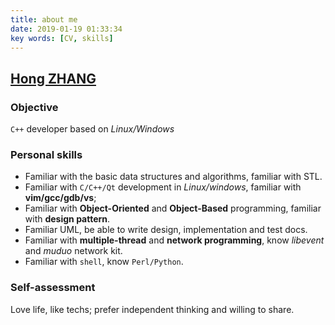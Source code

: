 ```yaml
---
title: about me
date: 2019-01-19 01:33:34
key words: [CV, skills]
---
```


## [Hong ZHANG](https://generalibm.github.io/)
### Objective ###
`C++` developer based on *Linux/Windows*

### Personal skills ###
* Familiar with the basic data structures and algorithms, familiar with STL.
* Familiar with `C/C++/Qt` development in *Linux/windows*, familiar with **vim/gcc/gdb/vs**; 
* Familiar with **Object-Oriented** and **Object-Based** programming, familiar with **design pattern**.
* Familiar UML, be able to write design, implementation and test docs.
* Familiar with **multiple-thread** and **network programming**, know *libevent* and *muduo* network kit.
* Familiar with `shell`, know `Perl/Python`.

### Self-assessment ###
Love life, like techs; prefer independent thinking and willing to share.
